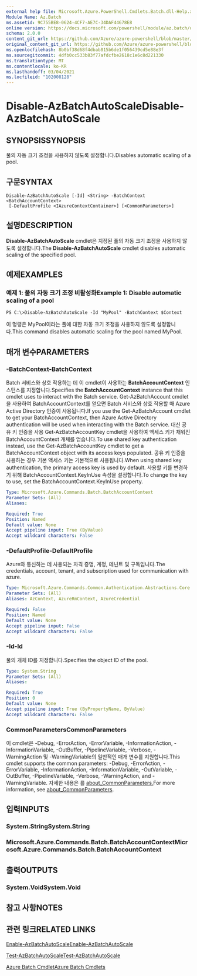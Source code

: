 ```yaml
---
external help file: Microsoft.Azure.PowerShell.Cmdlets.Batch.dll-Help.xml
Module Name: Az.Batch
ms.assetid: 9C755BE8-0624-4CF7-AE7C-34DAF44678E8
online version: https://docs.microsoft.com/powershell/module/az.batch/disable-azbatchautoscale
schema: 2.0.0
content_git_url: https://github.com/Azure/azure-powershell/blob/master/src/Batch/Batch/help/Disable-AzBatchAutoScale.md
original_content_git_url: https://github.com/Azure/azure-powershell/blob/master/src/Batch/Batch/help/Disable-AzBatchAutoScale.md
ms.openlocfilehash: 8b0bf38d68f4dbab815b6de1f056439cd5e88e3f
ms.sourcegitcommit: 4dfb0cc533b83f77afdcfbe2618c1e6c8d221330
ms.translationtype: MT
ms.contentlocale: ko-KR
ms.lasthandoff: 03/04/2021
ms.locfileid: "102008128"
---
```

# <span data-ttu-id="6ecec-101">Disable-AzBatchAutoScale</span><span class="sxs-lookup"><span data-stu-id="6ecec-101">Disable-AzBatchAutoScale</span></span>

## <span data-ttu-id="6ecec-102">SYNOPSIS</span><span class="sxs-lookup"><span data-stu-id="6ecec-102">SYNOPSIS</span></span>
<span data-ttu-id="6ecec-103">풀의 자동 크기 조정을 사용하지 않도록 설정합니다.</span><span class="sxs-lookup"><span data-stu-id="6ecec-103">Disables automatic scaling of a pool.</span></span>

## <span data-ttu-id="6ecec-104">구문</span><span class="sxs-lookup"><span data-stu-id="6ecec-104">SYNTAX</span></span>

```
Disable-AzBatchAutoScale [-Id] <String> -BatchContext <BatchAccountContext>
 [-DefaultProfile <IAzureContextContainer>] [<CommonParameters>]
```

## <span data-ttu-id="6ecec-105">설명</span><span class="sxs-lookup"><span data-stu-id="6ecec-105">DESCRIPTION</span></span>
<span data-ttu-id="6ecec-106">**Disable-AzBatchAutoScale** cmdlet은 지정된 풀의 자동 크기 조정을 사용하지 않도록 설정합니다.</span><span class="sxs-lookup"><span data-stu-id="6ecec-106">The **Disable-AzBatchAutoScale** cmdlet disables automatic scaling of the specified pool.</span></span>

## <span data-ttu-id="6ecec-107">예제</span><span class="sxs-lookup"><span data-stu-id="6ecec-107">EXAMPLES</span></span>

### <span data-ttu-id="6ecec-108">예제 1: 풀의 자동 크기 조정 비활성화</span><span class="sxs-lookup"><span data-stu-id="6ecec-108">Example 1: Disable automatic scaling of a pool</span></span>
```
PS C:\>Disable-AzBatchAutoScale -Id "MyPool" -BatchContext $Context
```

<span data-ttu-id="6ecec-109">이 명령은 MyPool이라는 풀에 대한 자동 크기 조정을 사용하지 않도록 설정합니다.</span><span class="sxs-lookup"><span data-stu-id="6ecec-109">This command disables automatic scaling for the pool named MyPool.</span></span>

## <span data-ttu-id="6ecec-110">매개 변수</span><span class="sxs-lookup"><span data-stu-id="6ecec-110">PARAMETERS</span></span>

### <span data-ttu-id="6ecec-111">-BatchContext</span><span class="sxs-lookup"><span data-stu-id="6ecec-111">-BatchContext</span></span>
<span data-ttu-id="6ecec-112">Batch 서비스와 상호 작용하는 데 이 cmdlet이 사용하는 **BatchAccountContext** 인스턴스를 지정합니다.</span><span class="sxs-lookup"><span data-stu-id="6ecec-112">Specifies the **BatchAccountContext** instance that this cmdlet uses to interact with the Batch service.</span></span>
<span data-ttu-id="6ecec-113">Get-AzBatchAccount cmdlet을 사용하여 BatchAccountContext를 얻으면 Batch 서비스와 상호 작용할 때 Azure Active Directory 인증이 사용됩니다.</span><span class="sxs-lookup"><span data-stu-id="6ecec-113">If you use the Get-AzBatchAccount cmdlet to get your BatchAccountContext, then Azure Active Directory authentication will be used when interacting with the Batch service.</span></span> <span data-ttu-id="6ecec-114">대신 공유 키 인증을 사용 Get-AzBatchAccountKey cmdlet을 사용하여 액세스 키가 채워진 BatchAccountContext 개체를 얻습니다.</span><span class="sxs-lookup"><span data-stu-id="6ecec-114">To use shared key authentication instead, use the Get-AzBatchAccountKey cmdlet to get a BatchAccountContext object with its access keys populated.</span></span> <span data-ttu-id="6ecec-115">공유 키 인증을 사용하는 경우 기본 액세스 키는 기본적으로 사용됩니다.</span><span class="sxs-lookup"><span data-stu-id="6ecec-115">When using shared key authentication, the primary access key is used by default.</span></span> <span data-ttu-id="6ecec-116">사용할 키를 변경하기 위해 BatchAccountContext.KeyInUse 속성을 설정합니다.</span><span class="sxs-lookup"><span data-stu-id="6ecec-116">To change the key to use, set the BatchAccountContext.KeyInUse property.</span></span>

```yaml
Type: Microsoft.Azure.Commands.Batch.BatchAccountContext
Parameter Sets: (All)
Aliases:

Required: True
Position: Named
Default value: None
Accept pipeline input: True (ByValue)
Accept wildcard characters: False
```

### <span data-ttu-id="6ecec-117">-DefaultProfile</span><span class="sxs-lookup"><span data-stu-id="6ecec-117">-DefaultProfile</span></span>
<span data-ttu-id="6ecec-118">Azure와 통신하는 데 사용되는 자격 증명, 계정, 테넌트 및 구독입니다.</span><span class="sxs-lookup"><span data-stu-id="6ecec-118">The credentials, account, tenant, and subscription used for communication with azure.</span></span>

```yaml
Type: Microsoft.Azure.Commands.Common.Authentication.Abstractions.Core.IAzureContextContainer
Parameter Sets: (All)
Aliases: AzContext, AzureRmContext, AzureCredential

Required: False
Position: Named
Default value: None
Accept pipeline input: False
Accept wildcard characters: False
```

### <span data-ttu-id="6ecec-119">-Id</span><span class="sxs-lookup"><span data-stu-id="6ecec-119">-Id</span></span>
<span data-ttu-id="6ecec-120">풀의 개체 ID를 지정합니다.</span><span class="sxs-lookup"><span data-stu-id="6ecec-120">Specifies the object ID of the pool.</span></span>

```yaml
Type: System.String
Parameter Sets: (All)
Aliases:

Required: True
Position: 0
Default value: None
Accept pipeline input: True (ByPropertyName, ByValue)
Accept wildcard characters: False
```

### <span data-ttu-id="6ecec-121">CommonParameters</span><span class="sxs-lookup"><span data-stu-id="6ecec-121">CommonParameters</span></span>
<span data-ttu-id="6ecec-122">이 cmdlet은 -Debug, -ErrorAction, -ErrorVariable, -InformationAction, -InformationVariable, -OutBuffer, -PipelineVariable, -Verbose, -WarningAction 및 -WarningVariable의 일반적인 매개 변수를 지원합니다.</span><span class="sxs-lookup"><span data-stu-id="6ecec-122">This cmdlet supports the common parameters: -Debug, -ErrorAction, -ErrorVariable, -InformationAction, -InformationVariable, -OutVariable, -OutBuffer, -PipelineVariable, -Verbose, -WarningAction, and -WarningVariable.</span></span> <span data-ttu-id="6ecec-123">자세한 내용은 를 [about_CommonParameters.](http://go.microsoft.com/fwlink/?LinkID=113216)</span><span class="sxs-lookup"><span data-stu-id="6ecec-123">For more information, see [about_CommonParameters](http://go.microsoft.com/fwlink/?LinkID=113216).</span></span>

## <span data-ttu-id="6ecec-124">입력</span><span class="sxs-lookup"><span data-stu-id="6ecec-124">INPUTS</span></span>

### <span data-ttu-id="6ecec-125">System.String</span><span class="sxs-lookup"><span data-stu-id="6ecec-125">System.String</span></span>

### <span data-ttu-id="6ecec-126">Microsoft.Azure.Commands.Batch.BatchAccountContext</span><span class="sxs-lookup"><span data-stu-id="6ecec-126">Microsoft.Azure.Commands.Batch.BatchAccountContext</span></span>

## <span data-ttu-id="6ecec-127">출력</span><span class="sxs-lookup"><span data-stu-id="6ecec-127">OUTPUTS</span></span>

### <span data-ttu-id="6ecec-128">System.Void</span><span class="sxs-lookup"><span data-stu-id="6ecec-128">System.Void</span></span>

## <span data-ttu-id="6ecec-129">참고 사항</span><span class="sxs-lookup"><span data-stu-id="6ecec-129">NOTES</span></span>

## <span data-ttu-id="6ecec-130">관련 링크</span><span class="sxs-lookup"><span data-stu-id="6ecec-130">RELATED LINKS</span></span>

[<span data-ttu-id="6ecec-131">Enable-AzBatchAutoScale</span><span class="sxs-lookup"><span data-stu-id="6ecec-131">Enable-AzBatchAutoScale</span></span>](./Enable-AzBatchAutoScale.md)

[<span data-ttu-id="6ecec-132">Test-AzBatchAutoScale</span><span class="sxs-lookup"><span data-stu-id="6ecec-132">Test-AzBatchAutoScale</span></span>](./Test-AzBatchAutoScale.md)

[<span data-ttu-id="6ecec-133">Azure Batch Cmdlet</span><span class="sxs-lookup"><span data-stu-id="6ecec-133">Azure Batch Cmdlets</span></span>](/powershell/module/Az.Batch/)


